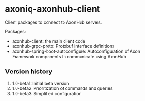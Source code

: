 # axoniq-axonhub-client

Client packages to connect to AxonHub servers.

Packages:
- axonhub-client: the main client code
- axonhub-grpc-proto: Protobuf interface definitions
- axonhub-spring-boot-autoconfigure: Autoconfiguration of Axon Framework components to 
communicate using AxonHub

## Version history

1. 1.0-beta1: Initial beta version
2. 1.0-beta2: Prioritization of commands and queries
3. 1.0-beta3: Simplified configuration
